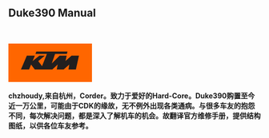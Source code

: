 ## Duke390 Manual

<br>

![Duke390维修手册CN ](amWiki/images/logo.png "公爵390维修手册CN")  

 **chzhoudy,来自杭州，Corder。致力于爱好的Hard-Core。Duke390购置至今近一万公里，可能由于CDK的缘故，无不例外出现各类通病。与很多车友的抱怨不同，每次解决问题，都是深入了解机车的机会。故翻译官方维修手册，提供结构图纸，以供各位车友参考。**  
